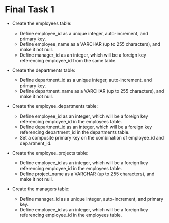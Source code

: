 # Final Task 1
- Create the employees table:
  - Define employee_id as a unique integer, auto-increment, and primary key.
  - Define employee_name as a VARCHAR (up to 255 characters), and make it not null.
  - Define manager_id as an integer, which will be a foreign key referencing employee_id from the same table.

- Create the departments table:
  - Define department_id as a unique integer, auto-increment, and primary key.
  - Define department_name as a VARCHAR (up to 255 characters), and make it not null.

- Create the employee_departments table:
  - Define employee_id as an integer, which will be a foreign key referencing employee_id in the employees table.
  - Define department_id as an integer, which will be a foreign key referencing department_id in the departments table.
  - Set a composite primary key on the combination of employee_id and department_id.

- Create the employee_projects table:
  - Define employee_id as an integer, which will be a foreign key referencing employee_id in the employees table.
  - Define project_name as a VARCHAR (up to 255 characters), and make it not null.

- Create the managers table:
  - Define manager_id as a unique integer, auto-increment, and primary key.
  - Define employee_id as an integer, which will be a foreign key referencing employee_id in the employees table.
 
